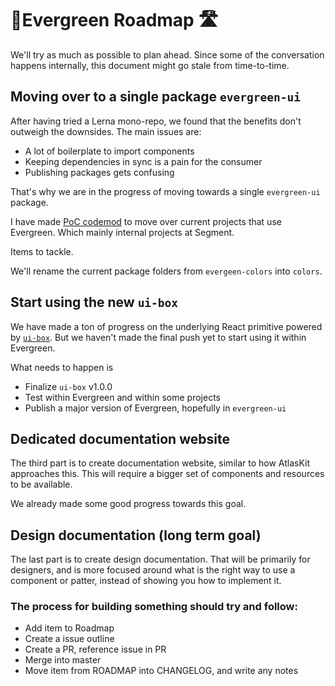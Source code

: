 # 🌲Evergreen Roadmap 🛣️

We'll try as much as possible to plan ahead.
Since some of the conversation happens internally, this document
might go stale from time-to-time.

## Moving over to a single package `evergreen-ui`

After having tried a Lerna mono-repo, we found that the benefits don't outweigh the downsides. The main issues are:

* A lot of boilerplate to import components
* Keeping dependencies in sync is a pain for the consumer
* Publishing packages gets confusing

That's why we are in the progress of moving towards a single `evergreen-ui` package.

I have made [PoC codemod](https://runkit.com/jeroenr/evergreen-monorepo-codemod) to move over current projects that use Evergreen. Which mainly internal projects at Segment.

Items to tackle.

We'll rename the current package folders from `evergeen-colors` into `colors`.

## Start using the new `ui-box`

We have made a ton of progress on the underlying React primitive powered by [`ui-box`](https://github.com/segmentio/ui-box). But we haven't made the final push yet to start using it within Evergreen.

What needs to happen is

* Finalize `ui-box` v1.0.0
* Test within Evergreen and within some projects
* Publish a major version of Evergreen, hopefully in `evergreen-ui`

## Dedicated documentation website

The third part is to create documentation website, similar to how AtlasKit approaches this. This will require a bigger set of components and resources to be available.

We already made some good progress towards this goal.

## Design documentation (long term goal)

The last part is to create design documentation. That will be primarily for designers, and is more focused around what is the right way to use a component or patter, instead of showing you how to implement it.

### The process for building something should try and follow:

* Add item to Roadmap
* Create a issue outline
* Create a PR, reference issue in PR
* Merge into master
* Move item from ROADMAP into CHANGELOG, and write any notes
